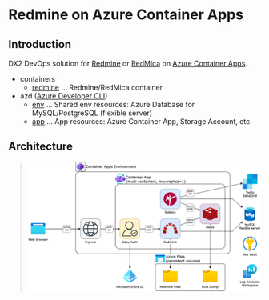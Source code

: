 # Redmine on Azure Container Apps

## Introduction

DX2 DevOps solution for [Redmine] or [RedMica] on [Azure Container Apps].

- containers
  - [redmine](containers/redmine) ... Redmine/RedMica container
- azd ([Azure Developer CLI])
  - [env](azd/env) ... Shared env resources: Azure Database for MySQL/PostgreSQL (flexible server)
  - [app](azd/app) ... App resources: Azure Container App, Storage Account, etc.

[Redmine]: https://github.com/redmine/redmine
[RedMica]: https://github.com/redmica/redmica
[Azure Container Apps]: https://learn.microsoft.com/en-us/azure/container-apps/overview
[Azure Developer CLI]: https://learn.microsoft.com/en-us/azure/developer/azure-developer-cli/overview

## Architecture

> ![](doc/assets/solution-diagram.png)
